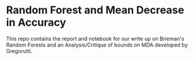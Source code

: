 # Random Forest and Mean Decrease in Accuracy

This repo contains the report and notebook for our write up on Brieman's Random Forests and an Analysis/Critique of bounds on MDA developed by Gregorutti. 
